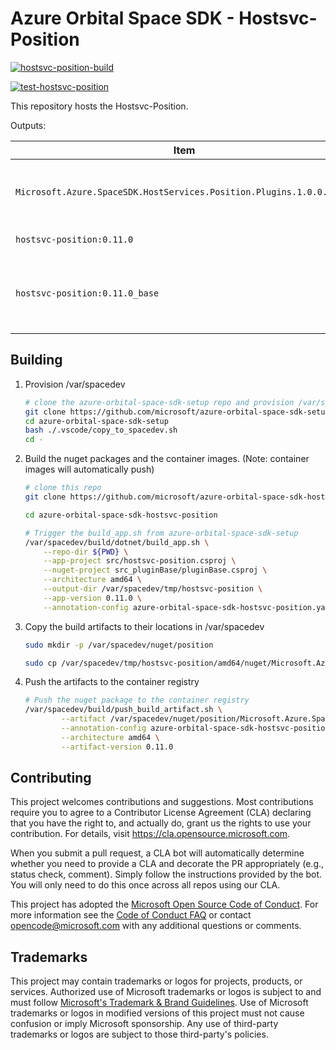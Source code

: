 # Azure Orbital Space SDK - Hostsvc-Position

[![hostsvc-position-build](https://github.com/microsoft/azure-orbital-space-sdk-hostsvc-position/actions/workflows/hostsvc-position-build-publish.yaml/badge.svg)](https://github.com/microsoft/azure-orbital-space-sdk-hostsvc-position/actions/workflows/hostsvc-position-build-publish.yaml)

[![test-hostsvc-position](https://github.com/microsoft/azure-orbital-space-sdk-hostsvc-position/actions/workflows/hotsvc-position-test.yaml/badge.svg)](https://github.com/microsoft/azure-orbital-space-sdk-hostsvc-position/actions/workflows/hotsvc-position-test.yaml)

This repository hosts the Hostsvc-Position.

Outputs:

| Item                                                                 | Description                                                             |
| -------------------------------------------------------------------- | ----------------------------------------------------------------------- |
| `Microsoft.Azure.SpaceSDK.HostServices.Position.Plugins.1.0.0.nupkg` | DotNet Nuget Package for building Hostsvc-Position Plugins              |
| `hostsvc-position:0.11.0`                                            | Container image for app                                                 |
| `hostsvc-position:0.11.0_base`                                       | Base container image for app.  Requires SpaceSDK_Base and build service |

## Building

1. Provision /var/spacedev

    ```bash
    # clone the azure-orbital-space-sdk-setup repo and provision /var/spacedev
    git clone https://github.com/microsoft/azure-orbital-space-sdk-setup
    cd azure-orbital-space-sdk-setup
    bash ./.vscode/copy_to_spacedev.sh
    cd -
    ```

1. Build the nuget packages and the container images.  (Note: container images will automatically push)

    ```bash
    # clone this repo
    git clone https://github.com/microsoft/azure-orbital-space-sdk-hostsvc-position

    cd azure-orbital-space-sdk-hostsvc-position

    # Trigger the build_app.sh from azure-orbital-space-sdk-setup
    /var/spacedev/build/dotnet/build_app.sh \
        --repo-dir ${PWD} \
        --app-project src/hostsvc-position.csproj \
        --nuget-project src_pluginBase/pluginBase.csproj \
        --architecture amd64 \
        --output-dir /var/spacedev/tmp/hostsvc-position \
        --app-version 0.11.0 \
        --annotation-config azure-orbital-space-sdk-hostsvc-position.yaml
    ```

1. Copy the build artifacts to their locations in /var/spacedev

    ```bash
    sudo mkdir -p /var/spacedev/nuget/position

    sudo cp /var/spacedev/tmp/hostsvc-position/amd64/nuget/Microsoft.Azure.SpaceSDK.HostServices.Position.Plugins.0.11.0.nupkg /var/spacedev/nuget/position/
    ```

1. Push the artifacts to the container registry

    ```bash
    # Push the nuget package to the container registry
    /var/spacedev/build/push_build_artifact.sh \
            --artifact /var/spacedev/nuget/position/Microsoft.Azure.SpaceSDK.HostServices.Position.Plugins.0.11.0.nupkg \
            --annotation-config azure-orbital-space-sdk-hostsvc-position.yaml \
            --architecture amd64 \
            --artifact-version 0.11.0
    ```

## Contributing

This project welcomes contributions and suggestions.  Most contributions require you to agree to a
Contributor License Agreement (CLA) declaring that you have the right to, and actually do, grant us
the rights to use your contribution. For details, visit <https://cla.opensource.microsoft.com>.

When you submit a pull request, a CLA bot will automatically determine whether you need to provide
a CLA and decorate the PR appropriately (e.g., status check, comment). Simply follow the instructions
provided by the bot. You will only need to do this once across all repos using our CLA.

This project has adopted the [Microsoft Open Source Code of Conduct](https://opensource.microsoft.com/codeofconduct/).
For more information see the [Code of Conduct FAQ](https://opensource.microsoft.com/codeofconduct/faq/) or
contact [opencode@microsoft.com](mailto:opencode@microsoft.com) with any additional questions or comments.

## Trademarks

This project may contain trademarks or logos for projects, products, or services. Authorized use of Microsoft
trademarks or logos is subject to and must follow
[Microsoft's Trademark & Brand Guidelines](https://www.microsoft.com/en-us/legal/intellectualproperty/trademarks/usage/general).
Use of Microsoft trademarks or logos in modified versions of this project must not cause confusion or imply Microsoft sponsorship.
Any use of third-party trademarks or logos are subject to those third-party's policies.
